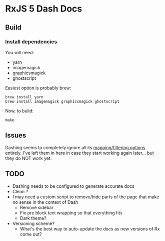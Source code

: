 # RxJS 5 Dash Docs

## Build

### Install dependencies

You will need:

* yarn
* imagemagick
* graphicsmagick
* ghostscript

Easiest option is probably brew:

```
brew install yarn
brew install imagemagick graphicsmagick ghostscript
```

Now, to build:

```
make
```

## Issues

Dashing seems to completely ignore all its [mapping/filtering options](https://github.com/technosophos/dashing#other-mappersfilters-on-selectors) entirely. I've left them in here in case they start working again later... but they do NOT work yet.

## TODO

* Dashing needs to be configured to generate accurate docs
* Clean ?
* I may need a custom script to remove/hide parts of the page that make no sense in the context of Dash
  * Remove sidebar
  * Fix pre block text wrapping so that everything fits
  * Dark theme?
* Versioning scheme?
  * What's the best way to auto-update the docs as new versions of Rx come out?
